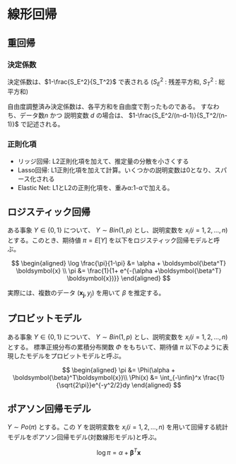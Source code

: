 # 線形回帰

## 重回帰
### 決定係数
決定係数は、$1-\frac{S_E^2}{S_T^2}$ で表される ($S_E^2$ : 残差平方和, $S_T^2$ : 総平方和)

自由度調整済み決定係数は、各平方和を自由度で割ったものである。
すなわち、データ数$n$ かつ 説明変数 $d$ の場合は、
$1-\frac{S_E^2/(n-d-1)}{S_T^2/(n-1)}$ で記述される。

### 正則化項
- リッジ回帰: L2正則化項を加えて、推定量の分散を小さくする
- Lasso回帰: L1正則化項を加えて計算。いくつかの説明変数は0となり、スパース化される
- Elastic Net: L1とL2の正則化項を、重みα:1-αで加える。


## ロジスティック回帰
ある事象 $Y\in\{0,1\}$ について、 $Y \sim Bin(1,p)$ とし、説明変数を $x_i(i=1,2, ...,n)$ とする。このとき、期待値  $\pi=E[Y]$ を以下をロジスティック回帰モデルと呼ぶ。

$$
\begin{aligned}
\log \frac{\pi}{1-\pi} &= \alpha + \boldsymbol{\beta^T} \boldsymbol{x} \\
\pi &= \frac{1}{1+ e^{-(\alpha +\boldsymbol{\beta^T} \boldsymbol{x})}}
\end{aligned}
$$

実際には、複数のデータ $(\boldsymbol{x_j},y_j)$ を用いて $\beta$ を推定する。

## プロビットモデル
ある事象 $Y\in\{0,1\}$ について、 $Y \sim Bin(1,p)$ とし、説明変数を $x_i(i=1,2, ...,n)$ とする。
標準正規分布の累積分布関数 $\Phi$ をもちいて、期待値 $\pi$ 以下のように表現したモデルをプロビットモデルと呼ぶ。

$$
\begin{aligned}
\pi &= \Phi(\alpha + \boldsymbol{\beta}^T\boldsymbol{x})\\
\Phi(x) &= \int_{-\infin}^x \frac{1}{\sqrt{2\pi}}e^{-y^2/2}dy
\end{aligned}
$$

## ポアソン回帰モデル
$Y \sim Po(\pi)$ とする。この $Y$ を説明変数を $x_i(i=1,2, ...,n)$ を用いて回帰する統計モデルをポアソン回帰モデル(対数線形モデル)と呼ぶ。

$$
\log{\pi} = \alpha + \boldsymbol{\beta}^T \boldsymbol{x}
$$

